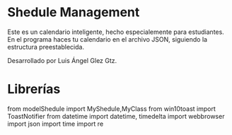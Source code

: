 # Shedule Management
Este es un calendario inteligente, hecho especialemente para estudiantes. En el programa haces tu calendario en el archivo JSON, siguiendo la estructura preestablecida. 

Desarrollado por Luis Ángel Glez Gtz.

# Librerías 

from modelShedule import MyShedule,MyClass 
from win10toast import ToastNotifier
from datetime import datetime, timedelta
import webbrowser
import json
import time
import re